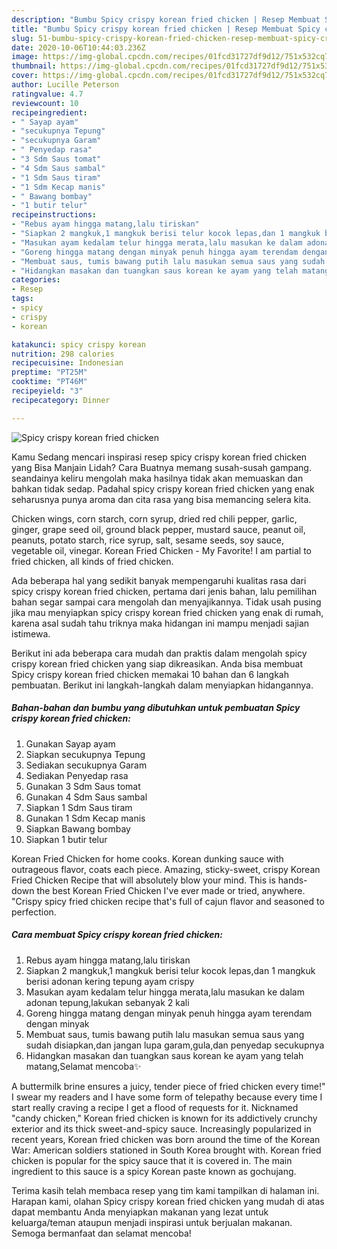 ```yaml
---
description: "Bumbu Spicy crispy korean fried chicken | Resep Membuat Spicy crispy korean fried chicken Yang Sedap"
title: "Bumbu Spicy crispy korean fried chicken | Resep Membuat Spicy crispy korean fried chicken Yang Sedap"
slug: 51-bumbu-spicy-crispy-korean-fried-chicken-resep-membuat-spicy-crispy-korean-fried-chicken-yang-sedap
date: 2020-10-06T10:44:03.236Z
image: https://img-global.cpcdn.com/recipes/01fcd31727df9d12/751x532cq70/spicy-crispy-korean-fried-chicken-foto-resep-utama.jpg
thumbnail: https://img-global.cpcdn.com/recipes/01fcd31727df9d12/751x532cq70/spicy-crispy-korean-fried-chicken-foto-resep-utama.jpg
cover: https://img-global.cpcdn.com/recipes/01fcd31727df9d12/751x532cq70/spicy-crispy-korean-fried-chicken-foto-resep-utama.jpg
author: Lucille Peterson
ratingvalue: 4.7
reviewcount: 10
recipeingredient:
- " Sayap ayam"
- "secukupnya Tepung"
- "secukupnya Garam"
- " Penyedap rasa"
- "3 Sdm Saus tomat"
- "4 Sdm Saus sambal"
- "1 Sdm Saus tiram"
- "1 Sdm Kecap manis"
- " Bawang bombay"
- "1 butir telur"
recipeinstructions:
- "Rebus ayam hingga matang,lalu tiriskan"
- "Siapkan 2 mangkuk,1 mangkuk berisi telur kocok lepas,dan 1 mangkuk berisi adonan kering tepung ayam crispy"
- "Masukan ayam kedalam telur hingga merata,lalu masukan ke dalam adonan tepung,lakukan sebanyak 2 kali"
- "Goreng hingga matang dengan minyak penuh hingga ayam terendam dengan minyak"
- "Membuat saus, tumis bawang putih lalu masukan semua saus yang sudah disiapkan,dan jangan lupa garam,gula,dan penyedap secukupnya"
- "Hidangkan masakan dan tuangkan saus korean ke ayam yang telah matang,Selamat mencoba✨"
categories:
- Resep
tags:
- spicy
- crispy
- korean

katakunci: spicy crispy korean 
nutrition: 298 calories
recipecuisine: Indonesian
preptime: "PT25M"
cooktime: "PT46M"
recipeyield: "3"
recipecategory: Dinner

---
```



![Spicy crispy korean fried chicken](https://img-global.cpcdn.com/recipes/01fcd31727df9d12/751x532cq70/spicy-crispy-korean-fried-chicken-foto-resep-utama.jpg)

Kamu Sedang mencari inspirasi resep spicy crispy korean fried chicken yang Bisa Manjain Lidah? Cara Buatnya memang susah-susah gampang. seandainya keliru mengolah maka hasilnya tidak akan memuaskan dan bahkan tidak sedap. Padahal spicy crispy korean fried chicken yang enak seharusnya punya aroma dan cita rasa yang bisa memancing selera kita.

Chicken wings, corn starch, corn syrup, dried red chili pepper, garlic, ginger, grape seed oil, ground black pepper, mustard sauce, peanut oil, peanuts, potato starch, rice syrup, salt, sesame seeds, soy sauce, vegetable oil, vinegar. Korean Fried Chicken - My Favorite! I am partial to fried chicken, all kinds of fried chicken.

Ada beberapa hal yang sedikit banyak mempengaruhi kualitas rasa dari spicy crispy korean fried chicken, pertama dari jenis bahan, lalu pemilihan bahan segar sampai cara mengolah dan menyajikannya. Tidak usah pusing jika mau menyiapkan spicy crispy korean fried chicken yang enak di rumah, karena asal sudah tahu triknya maka hidangan ini mampu menjadi sajian istimewa.


Berikut ini ada beberapa cara mudah dan praktis dalam mengolah spicy crispy korean fried chicken yang siap dikreasikan. Anda bisa membuat Spicy crispy korean fried chicken memakai 10 bahan dan 6 langkah pembuatan. Berikut ini langkah-langkah dalam menyiapkan hidangannya.

<!--inarticleads1-->

##### Bahan-bahan dan bumbu yang dibutuhkan untuk pembuatan Spicy crispy korean fried chicken:

1. Gunakan  Sayap ayam
1. Siapkan secukupnya Tepung
1. Sediakan secukupnya Garam
1. Sediakan  Penyedap rasa
1. Gunakan 3 Sdm Saus tomat
1. Gunakan 4 Sdm Saus sambal
1. Siapkan 1 Sdm Saus tiram
1. Gunakan 1 Sdm Kecap manis
1. Siapkan  Bawang bombay
1. Siapkan 1 butir telur


Korean Fried Chicken for home cooks. Korean dunking sauce with outrageous flavor, coats each piece. Amazing, sticky-sweet, crispy Korean Fried Chicken Recipe that will absolutely blow your mind. This is hands-down the best Korean Fried Chicken I&#39;ve ever made or tried, anywhere. &#34;Crispy spicy fried chicken recipe that&#39;s full of cajun flavor and seasoned to perfection. 

<!--inarticleads2-->

##### Cara membuat Spicy crispy korean fried chicken:

1. Rebus ayam hingga matang,lalu tiriskan
1. Siapkan 2 mangkuk,1 mangkuk berisi telur kocok lepas,dan 1 mangkuk berisi adonan kering tepung ayam crispy
1. Masukan ayam kedalam telur hingga merata,lalu masukan ke dalam adonan tepung,lakukan sebanyak 2 kali
1. Goreng hingga matang dengan minyak penuh hingga ayam terendam dengan minyak
1. Membuat saus, tumis bawang putih lalu masukan semua saus yang sudah disiapkan,dan jangan lupa garam,gula,dan penyedap secukupnya
1. Hidangkan masakan dan tuangkan saus korean ke ayam yang telah matang,Selamat mencoba✨


A buttermilk brine ensures a juicy, tender piece of fried chicken every time!&#34; I swear my readers and I have some form of telepathy because every time I start really craving a recipe I get a flood of requests for it. Nicknamed &#34;candy chicken,&#34; Korean fried chicken is known for its addictively crunchy exterior and its thick sweet-and-spicy sauce. Increasingly popularized in recent years, Korean fried chicken was born around the time of the Korean War: American soldiers stationed in South Korea brought with. Korean fried chicken is popular for the spicy sauce that it is covered in. The main ingredient to this sauce is a spicy Korean paste known as gochujang. 

Terima kasih telah membaca resep yang tim kami tampilkan di halaman ini. Harapan kami, olahan Spicy crispy korean fried chicken yang mudah di atas dapat membantu Anda menyiapkan makanan yang lezat untuk keluarga/teman ataupun menjadi inspirasi untuk berjualan makanan. Semoga bermanfaat dan selamat mencoba!
